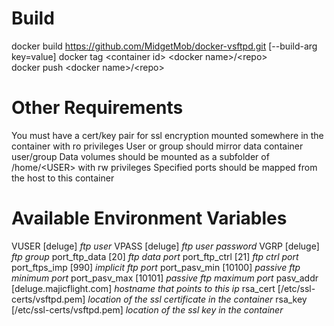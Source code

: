 # Build
docker build https://github.com/MidgetMob/docker-vsftpd.git [--build-arg key=value]
docker tag \<container id> \<docker name>/\<repo>  
docker push \<docker name>/\<repo>

# Other Requirements
You must have a cert/key pair for ssl encryption mounted somewhere in the container with ro privileges
User or group should mirror data container user/group
Data volumes should be mounted as a subfolder of /home/\<USER> with rw privileges
Specified ports should be mapped from the host to this container

# Available Environment Variables
VUSER [deluge] *ftp user*
VPASS [deluge] *ftp user password*
VGRP [deluge]  *ftp group*
port_ftp_data [20] *ftp data port*
port_ftp_ctrl [21] *ftp ctrl port*
port_ftps_imp [990] *implicit ftp port*
port_pasv_min [10100] *passive ftp minimum port*
port_pasv_max [10101] *passive ftp maximum port*
pasv_addr [deluge.majicflight.com] *hostname that points to this ip*
rsa_cert [/etc/ssl-certs/vsftpd.pem] *location of the ssl certificate in the container*
rsa_key [/etc/ssl-certs/vsftpd.pem] *location of the ssl key in the container*

